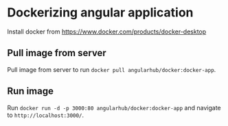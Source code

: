 # Dockerizing angular application

Install docker from https://www.docker.com/products/docker-desktop


## Pull image from server

Pull image from server to run `docker pull angularhub/docker:docker-app`. 


## Run image

Run `docker run -d -p 3000:80 angularhub/docker:docker-app` and navigate to `http://localhost:3000/`. 

